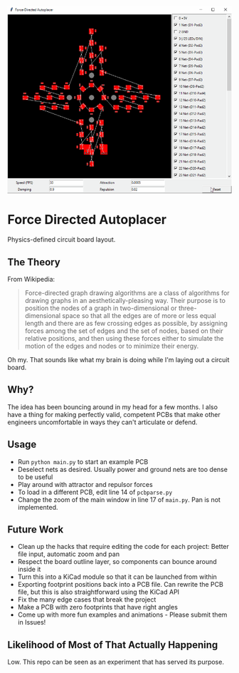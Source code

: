 
![animation](fd-ap.gif)

# Force Directed Autoplacer

Physics-defined circuit board layout.


## The Theory

From Wikipedia:

> Force-directed graph drawing algorithms are a class of algorithms for drawing graphs in an aesthetically-pleasing way. Their purpose is to position the nodes of a graph in two-dimensional or three-dimensional space so that all the edges are of more or less equal length and there are as few crossing edges as possible, by assigning forces among the set of edges and the set of nodes, based on their relative positions, and then using these forces either to simulate the motion of the edges and nodes or to minimize their energy.

Oh my. That sounds like what my brain is doing while I'm laying out a circuit board.

## Why?

The idea has been bouncing around in my head for a few months. I also have a thing for making perfectly valid, competent PCBs that make other engineers uncomfortable in ways they can't articulate or defend.

## Usage

- Run `python main.py` to start an example PCB
- Deselect nets as desired. Usually power and ground nets are too dense to be useful
- Play around with attractor and repulsor forces
- To load in a different PCB, edit line 14 of `pcbparse.py`
- Change the zoom of the main window in line 17 of `main.py`. Pan is not implemented.


## Future Work

- Clean up the hacks that require editing the code for each project: Better file input, automatic zoom and pan
- Respect the board outline layer, so components can bounce around inside it
- Turn this into a KiCad module so that it can be launched from within
- Exporting footprint positions back into a PCB file. Can rewrite the PCB file, but this is also straightforward using the KiCad API
- Fix the many edge cases that break the project
- Make a PCB with zero footprints that have right angles
- Come up with more fun examples and animations - Please submit them in Issues!

## Likelihood of Most of That Actually Happening

Low. This repo can be seen as an experiment that has served its purpose.

